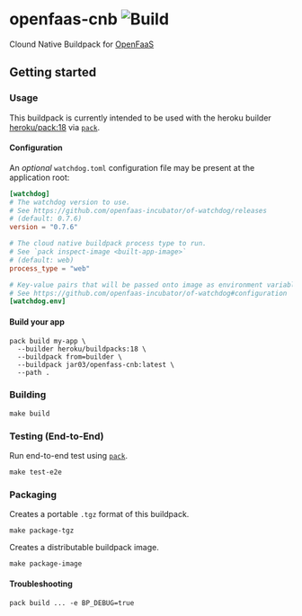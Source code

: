 # openfaas-cnb ![Build](https://github.com/jromero/openfaas-cnb/workflows/Build/badge.svg)

Clound Native Buildpack for [OpenFaaS](https://www.openfaas.com/)

## Getting started

### Usage

This buildpack is currently intended to be used with the heroku builder [heroku/pack:18](https://github.com/heroku/pack-images) via [`pack`](https://github.com/buildpacks/pack).

#### Configuration

An _optional_ `watchdog.toml` configuration file may be present at the application root:

```toml
[watchdog]
# The watchdog version to use.
# See https://github.com/openfaas-incubator/of-watchdog/releases
# (default: 0.7.6)
version = "0.7.6"

# The cloud native buildpack process type to run.
# See `pack inspect-image <built-app-image>`
# (default: web)
process_type = "web"

# Key-value pairs that will be passed onto image as environment variables.
# See https://github.com/openfaas-incubator/of-watchdog#configuration
[watchdog.env]
```

#### Build your app

```shell script
pack build my-app \
  --builder heroku/buildpacks:18 \
  --buildpack from=builder \
  --buildpack jar03/openfass-cnb:latest \
  --path .
```


### Building

```shell script
make build
```

### Testing (End-to-End)

Run end-to-end test using [`pack`](https://github.com/buildpacks/pack).

```shell script
make test-e2e
```

### Packaging

Creates a portable `.tgz` format of this buildpack. 

```shell script
make package-tgz
```

Creates a distributable buildpack image. 

```shell script
make package-image
```

#### Troubleshooting

```shell script
pack build ... -e BP_DEBUG=true
```